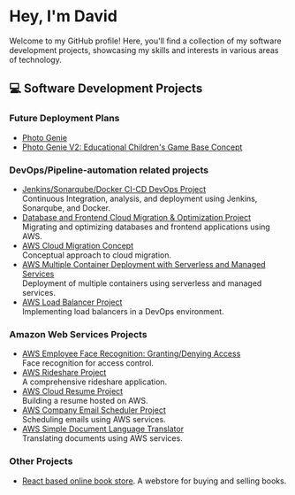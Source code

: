 # Hey, I'm David

Welcome to my GitHub profile! Here, you'll find a collection of my software development projects, showcasing my skills and interests in various areas of technology.

## 💻 Software Development Projects

### Future Deployment Plans

- [Photo Genie](https://github.com/Student64-bit/Photo-Genie---AWS-Project)
- [Photo Genie V2: Educational Children's Game Base Concept](https://github.com/Student64-bit/Photo-GenieV2-Saas-upgrade-Educational-Childrends-Application-Base-Concept-)

### DevOps/Pipeline-automation related projects

- [Jenkins/Sonarqube/Docker CI-CD DevOps Project](https://github.com/Student64-bit/Jenkins-Sonarqube-Docker-CI-CD-Continuous-Integration-analyzation-and-deployment-Devops-Project-)  
  Continuous Integration, analysis, and deployment using Jenkins, Sonarqube, and Docker.
- [Database and Frontend Cloud Migration & Optimization Project](https://github.com/Student64-bit/Database-and-Frontend-Cloud-Migration-Optimization-Project-Using-AWS)  
  Migrating and optimizing databases and frontend applications using AWS.
- [AWS Cloud Migration Concept](https://github.com/Student64-bit/My-Approach-to-Cloud-Migration-Concept-for-later-Project-)  
  Conceptual approach to cloud migration.
- [AWS Multiple Container Deployment with Serverless and Managed Services](https://github.com/Student64-bit/AWS-Multiple-Container-Deployment-with-Serverless-and-Managed-Services-Project---DevOps)  
  Deployment of multiple containers using serverless and managed services.
- [AWS Load Balancer Project](https://github.com/Student64-bit/AWS-Devops-project-with-the-use-of-Load-Balancers)  
  Implementing load balancers in a DevOps environment.

 ### Amazon Web Services Projects

- [AWS Employee Face Recognition: Granting/Denying Access](https://github.com/Student64-bit/AWS-Employee-Face-Recognition-Granting-Denying-Access-Project)  
  Face recognition for access control.
- [AWS Rideshare Project](https://github.com/Student64-bit/AWS-Rideshare-Project)  
  A comprehensive rideshare application.
- [AWS Cloud Resume Project](https://github.com/Student64-bit/AWS-Cloud-Resume-Project)  
  Building a resume hosted on AWS.
- [AWS Company Email Scheduler Project](https://github.com/Student64-bit/AWS-Company-Email-Scheduler-Project)  
  Scheduling emails using AWS services.
- [AWS Simple Document Language Translator](https://github.com/Student64-bit/AWS-Simple-Document-Language-Translator)  
  Translating documents using AWS services.

### Other Projects

- [React based online book store](https://youtu.be/meUz8p8a8Hk).
  A webstore for buying and selling books.



